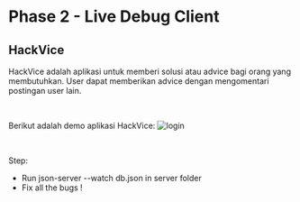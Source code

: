 # Phase 2 - Live Debug Client

## HackVice
HackVice adalah aplikasi untuk memberi solusi atau advice bagi orang yang membutuhkan. User dapat memberikan advice dengan mengomentari postingan user lain.

<br>

Berikut adalah demo aplikasi HackVice: ![login](./images/hackvice.gif)

<br>

Step:
- Run json-server --watch db.json in server folder
- Fix all the bugs !